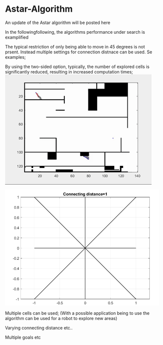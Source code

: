 # Astar-Algorithm
An update of the Astar algorithm will be posted here

In the followingfollowing, the algorithms performance under search is examplified

The typical restriction of only being able to move in 45 degrees is not prsent. Instead multiple settings for connection distnace can be used. Se examples; 




By using the two-sided option, typically, the number of explored cells is significantly reduced, resulting in increased computation times;
![](AStar2.gif)



<img src="ASTARSHOWCon1.png" alt="cameraDemo" style="width: 600px;"/>

Multiple cells can be used; (With a possible application being to use the algorithm can be used for a robot to explore new areas)


Varying connecting distance etc..

Multiple goals etc
